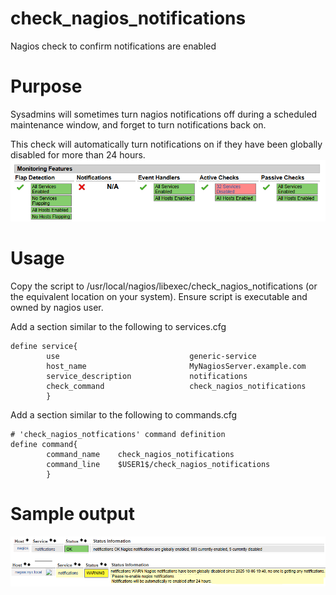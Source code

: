 # check_nagios_notifications
Nagios check to confirm notifications are enabled

# Purpose
Sysadmins will sometimes turn nagios notifications off during a scheduled maintenance window, and forget to turn notifications back on.

This check will automatically turn notifications on if they have been globally disabled for more than 24 hours.
<img src=images/notifications.png>


# Usage

Copy the script to /usr/local/nagios/libexec/check_nagios_notifications (or the equivalent location on your system).  Ensure script is executable and owned by nagios user.

Add a section similar to the following to services.cfg
```
define service{
        use                             generic-service
        host_name                       MyNagiosServer.example.com
        service_description             notifications
        check_command                   check_nagios_notifications
        }
```

Add a section similar to the following to commands.cfg
```
# 'check_nagios_notfications' command definition
define command{
        command_name    check_nagios_notifications
        command_line    $USER1$/check_nagios_notifications
        }
```


# Sample output
<img src=images/alert.png>

